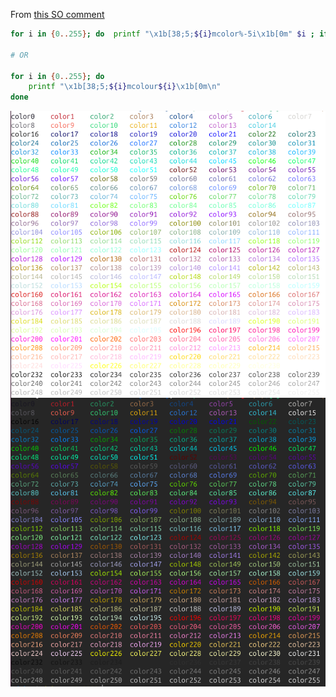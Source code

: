 [tags]: # '["tmux", "colors"]'
[title]: # 'Tmux list all 256 colors'

From [this SO comment](https://superuser.com/questions/285381/how-does-the-tmux-color-palette-work#comment1845985_1104214)

```bash
for i in {0..255}; do  printf "\x1b[38;5;${i}mcolor%-5i\x1b[0m" $i ; if ! (( ($i + 1 ) % 8 )); then echo ; fi ; done

# OR

for i in {0..255}; do
    printf "\x1b[38;5;${i}mcolour${i}\x1b[0m\n"
done
```

<div style="display: flex; flex-wrap: wrap">
    <img src="/notes/tmux_colors/tmux_colors_light.png" />
    <img src="/notes/tmux_colors/tmux_colors_dark.png" />
</div>
